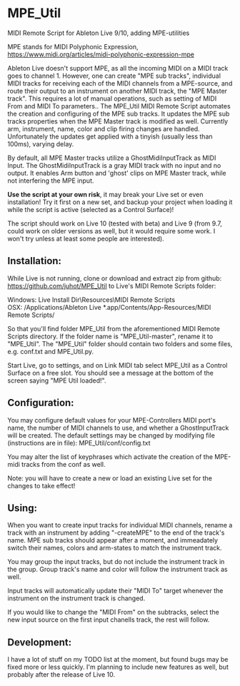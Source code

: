 # MPE_Util
MIDI Remote Script for Ableton Live 9/10, adding MPE-utilities

MPE stands for MIDI Polyphonic Expression, https://www.midi.org/articles/midi-polyphonic-expression-mpe

Ableton Live doesn't support MPE, as all the incoming MIDI on a MIDI track goes to channel 1. However, one can create
"MPE sub tracks", individual MIDI tracks for receiving each of the MIDI channels from a MPE-source, and route their
output to an instrument on another MIDI track, the "MPE Master track". This requires a lot of manual operations, such as
setting of MIDI From and MIDI To parameters.. The MPE_Util MIDI Remote Script automates the creation and configuring of
the MPE sub tracks. It updates the MPE sub tracks properties when the MPE Master track is modified as well. Currently
arm, instrument, name, color and clip firing changes are handled. Unfortunately the updates get applied with a tinyish
(usually less than 100ms), varying delay.

By default, all MPE Master tracks utilize a GhostMidiInputTrack as MIDI Input. The GhostMidiInputTrack is a gray
MIDI track with no input and no output. It enables Arm button and 'ghost' clips on MPE Master track, while not
interfering the MPE input.

__Use the script at your own risk__, it may break your Live set or even installation! Try it first on a new set, and backup
your project when loading it while the script is active (selected as a Control Surface)!

The script should work on Live 10 (tested with beta) and Live 9 (from 9.7, could work on older versions as well, but it
would require some work. I won't try unless at least some people are interested).

## Installation:
While Live is not running, clone or download and extract zip from github: https://github.com/juhot/MPE_Util to Live's
MIDI Remote Scripts folder:

Windows: Live Install Dir\Resources\MIDI Remote Scripts\
OSX: /Applications/Ableton Live *.app/Contents/App-Resources/MIDI Remote Scripts/

So that you'll find folder MPE_Util from the aforementioned MIDI Remote Scripts directory. If the folder name is
"MPE_Util-master", rename it to "MPE_Util". The "MPE_Util" folder should contain two folders and some files, e.g. conf.txt
and MPE_Util.py.

Start Live, go to settings, and on Link MIDI tab select MPE_Util as a Control Surface on a free slot. You should see a
message at the bottom of the screen saying "MPE Util loaded!".

## Configuration:
You may configure default values for your MPE-Controllers MIDI port's name, the number of MIDI channels to use, and
whether a GhostInputTrack will be created. The default settings may be changed by modifying file (instructions are in
file):
MPE_Util/conf/config.txt

You may alter the list of keyphrases which activate the creation of the MPE-midi tracks from the conf as well.

Note: you will have to create a new or load an existing Live set for the changes to take effect!


## Using:
When you want to create input tracks for individual MIDI channels, rename a track with an instrument by adding
"-createMPE" to the end of the track's name. MPE sub tracks should appear after a moment, and immeadately switch their
names, colors and arm-states to match the instrument track.

You may group the input tracks, but do not include the instrument track in the group. Group track's name and color
will follow the instrument track as well.

Input tracks will automatically update their "MIDI To" target whenever the instrument on the instrument track is changed.

If you would like to change the "MIDI From" on the subtracks, select the new input source on the first input chanells
track, the rest will follow.


## Development:
I have a lot of stuff on my TODO list at the moment, but found bugs may be fixed more or less quickly. I'm planning to
include new features as well, but probably after the release of Live 10.
